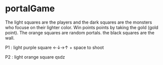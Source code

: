 # portalGame
The light squares are the players and the dark squares are the monsters who focuse on their lighter color.
Win points points by taking the gold (gold point).
The orange squares are random portals.
the black squares are the wall.

P1 : light purple square
  ←↓→↑ + space to shoot
  
P2 : light orange square
  qsdz 
